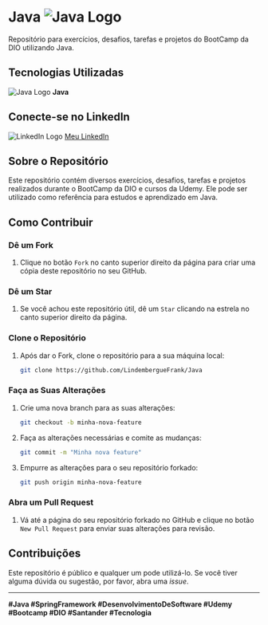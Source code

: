 # Java ![Java Logo](https://www.vectorlogo.zone/logos/java/java-icon.svg)

Repositório para exercícios, desafios, tarefas e projetos do BootCamp da DIO utilizando Java.

## Tecnologias Utilizadas
![Java Logo](https://www.vectorlogo.zone/logos/java/java-icon.svg) **Java**

## Conecte-se no LinkedIn
![LinkedIn Logo](https://www.vectorlogo.zone/logos/linkedin/linkedin-icon.svg) [Meu LinkedIn](https://www.linkedin.com/in/lindembergue-frank-b991202b7/)

## Sobre o Repositório
Este repositório contém diversos exercícios, desafios, tarefas e projetos realizados durante o BootCamp da DIO e cursos da Udemy. Ele pode ser utilizado como referência para estudos e aprendizado em Java.

## Como Contribuir

### Dê um Fork
1. Clique no botão `Fork` no canto superior direito da página para criar uma cópia deste repositório no seu GitHub.

### Dê um Star
1. Se você achou este repositório útil, dê um `Star` clicando na estrela no canto superior direito da página.

### Clone o Repositório
1. Após dar o Fork, clone o repositório para a sua máquina local:
    ```sh
    git clone https://github.com/LindembergueFrank/Java
    ```

### Faça as Suas Alterações
1. Crie uma nova branch para as suas alterações:
    ```sh
    git checkout -b minha-nova-feature
    ```

2. Faça as alterações necessárias e comite as mudanças:
    ```sh
    git commit -m "Minha nova feature"
    ```

3. Empurre as alterações para o seu repositório forkado:
    ```sh
    git push origin minha-nova-feature
    ```

### Abra um Pull Request
1. Vá até a página do seu repositório forkado no GitHub e clique no botão `New Pull Request` para enviar suas alterações para revisão.

## Contribuições
Este repositório é público e qualquer um pode utilizá-lo. Se você tiver alguma dúvida ou sugestão, por favor, abra uma _issue_.

---

**#Java #SpringFramework #DesenvolvimentoDeSoftware #Udemy #Bootcamp #DIO #Santander #Tecnologia**
